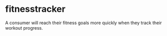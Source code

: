 # fitnesstracker
A consumer will reach their fitness goals more quickly when they track their workout progress.
